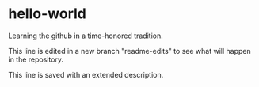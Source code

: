 # hello-world
Learning the github in a time-honored tradition.

This line is edited in a new branch "readme-edits" to see what will happen in the repository.

This line is saved with an extended description.
